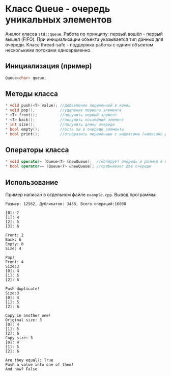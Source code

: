 # Класс Queue - очередь уникальных элементов
Аналог класса ```std::queue```. Работа по принципу: первый вошёл - первый вышел (FIFO). При инициализации объекта указывается тип данных для очереди. Класс thread-safe - поддержка работы с одним объектом несколькими потоками одновременно.

## Инициализация (пример)
```cpp
Queue<char> queue;
```

## Методы класса
```cpp
* void push(<T> value); //добавление переменной в конец
* void pop();           //удаление первого элемента
* <T> front();          //получить первый элемент
* <T> back();           //получить последний элемент
* int size();           //получить длину очереди
* bool empty();         //есть ли в очереди элементы
* bool print();         //отобразить переменные с индексами (написано для использования в примере) 
```
## Операторы класса
```cpp
* void operator= (Queue<T> &newQueue);  //копирует очередь и размер в новый объект
* bool operator== (Queue<T> &newQueue); //сравнивает две очереди
```
## Использование
Пример написан в отдельном файле ```example.cpp```. Вывод программы:
```console
Размер: 12562, Дубликатов: 3438, Всего операций:16000

[0]: 2
[1]: 4
[2]: 5
[3]: 6

Front: 2
Back: 6
Empty: 0
Size: 4

Pop!
Front: 4
Size:3
[0]: 4
[1]: 5
[2]: 6

Push duplicate!
Size:3
[0]: 4
[1]: 5
[2]: 6

Copy in another one!
Original size: 3
[0]: 4
[1]: 5
[2]: 6
Copy size: 3
[0]: 4
[1]: 5
[2]: 6

Are they equal?: True
Push a value into one of them!
And now? False
```
